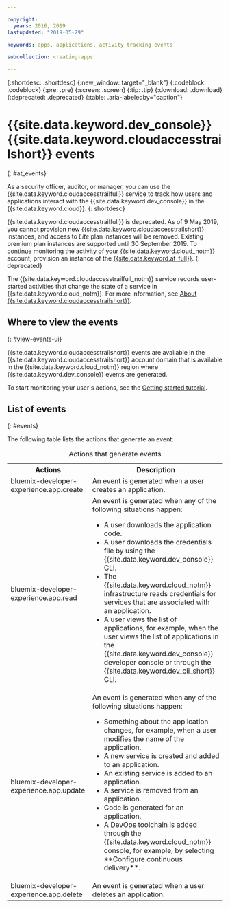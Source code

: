 ```yaml
---

copyright:
  years: 2016, 2019
lastupdated: "2019-05-29"

keywords: apps, applications, activity tracking events

subcollection: creating-apps

---
```


{:shortdesc: .shortdesc}
{:new_window: target="_blank"}
{:codeblock: .codeblock}
{:pre: .pre}
{:screen: .screen}
{:tip: .tip}
{:download: .download}
{:deprecated: .deprecated}
{:table: .aria-labeledby="caption"}

# {{site.data.keyword.dev_console}} {{site.data.keyword.cloudaccesstrailshort}} events
{: #at_events}

As a security officer, auditor, or manager, you can use the {{site.data.keyword.cloudaccesstrailfull}} service to track how users and applications interact with the {{site.data.keyword.dev_console}} in the {{site.data.keyword.cloud}}.
{: shortdesc}

{{site.data.keyword.cloudaccesstrailfull}} is deprecated. As of 9 May 2019, you cannot provision new {{site.data.keyword.cloudaccesstrailshort}} instances, and access to *Lite* plan instances will be removed. Existing premium plan instances are supported until 30 September 2019. To continue monitoring the activity of your {{site.data.keyword.cloud_notm}} account, provision an instance of the [{{site.data.keyword.at_full}}](/docs/services/Activity-Tracker-with-LogDNA?topic=logdnaat-getting-started#getting-started).
{: deprecated}

The {{site.data.keyword.cloudaccesstrailfull_notm}} service records user-started activities that change the state of a service in {{site.data.keyword.cloud_notm}}. For more information, see [About {{site.data.keyword.cloudaccesstrailshort}}](/docs/services/cloud-activity-tracker?topic=cloud-activity-tracker-activity_tracker_ov).

## Where to view the events
{: #view-events-ui}

{{site.data.keyword.cloudaccesstrailshort}} events are available in the {{site.data.keyword.cloudaccesstrailshort}} account domain that is available in the {{site.data.keyword.cloud_notm}} region where {{site.data.keyword.dev_console}} events are generated.

To start monitoring your user's actions, see the [Getting started tutorial](/docs/services/cloud-activity-tracker?topic=cloud-activity-tracker-getting-started).

## List of events
{: #events}

The following table lists the actions that generate an event:

<table>
  <caption>Actions that generate events</caption>
  <tr>
    <th>Actions</th>
	  <th>Description</th>
  <tr>
  <tr>
    <td>bluemix-developer-experience.app.create</td>
	  <td>An event is generated when a user creates an application.</td>
  </tr>
  <tr>
    <td>bluemix-developer-experience.app.read</td>
	  <td>An event is generated when any of the following situations happen: </br><ul><li>A user downloads the application code.</li> <li>A user downloads the credentials file by using the {{site.data.keyword.dev_console}} CLI.</li> <li>The {{site.data.keyword.cloud_notm}} infrastructure reads credentials for services that are associated with an application.</li> <li>A user views the list of applications, for example, when the user views the list of applications in the {{site.data.keyword.dev_console}} developer console or through the {{site.data.keyword.dev_cli_short}} CLI.</li></ul></td>
  </tr>
  <tr>
    <td>bluemix-developer-experience.app.update</td>
	  <td>An event is generated when any of the following situations happen: </br><ul><li>Something about the application changes, for example, when a user modifies the name of the application. </li><li>A new service is created and added to an application.</li><li>An existing service is added to an application.</li><li>A service is removed from an application.</li><li>Code is generated for an application.</li><li>A DevOps toolchain is added through the {{site.data.keyword.cloud_notm}} console, for example, by selecting **Configure continuous delivery**.</li></ul></td>
  </tr>
  <tr>
    <td>bluemix-developer-experience.app.delete</td>
	  <td>An event is generated when a user deletes an application.</td>
  </tr>
</table>
